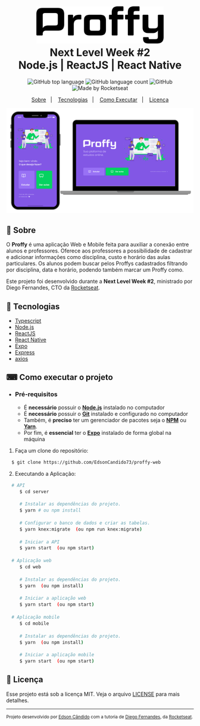 <h1 align="center">
    <img alt="Proffy" src=".github/logo.svg" height="100px" />
    <br>Next Level Week #2<br/>
    Node.js | ReactJS | React Native
</h1>

<p align="center">
  <img alt="GitHub top language" src="https://img.shields.io/github/languages/top/HigorSnt/proffy?style=flat-square">
  <img alt="GitHub language count" src="https://img.shields.io/github/languages/count/HigorSnt/proffy?style=flat-square">
  <img alt="GitHub" src="https://img.shields.io/github/license/HigorSnt/proffy?style=flat-square"> 
  <img alt="Made by Rocketseat" src="https://img.shields.io/badge/made%20by-Rocketseat-%237519C1?style=flat-square"><br/>
</p>
<p align="center">
  <a href="#bookmark-sobre">Sobre</a>&nbsp;&nbsp;&nbsp;|&nbsp;&nbsp;&nbsp;
  <a href="#rocket-tecnologias">Tecnologias</a>&nbsp;&nbsp;&nbsp;|&nbsp;&nbsp;&nbsp;
  <a href="#boom-como-executar">Como Executar</a>&nbsp;&nbsp;&nbsp;|&nbsp;&nbsp;&nbsp;
  <a href="#memo-licença">Licença</a>
</p>

<p align="center">
  <img alt="design do projeto" width="650px" src="./.github/design.png" />
<p>

## :bookmark: Sobre

O **Proffy** é uma aplicação Web e Mobile feita para auxiliar a conexão entre alunos e professores. Oferece aos professores a possibilidade de cadastrar e adicionar informações como disciplina, custo e horário das aulas particulares. Os alunos podem buscar pelos Proffys cadastrados filtrando por disciplina, data e horário, podendo também marcar um Proffy como.
    
Este projeto foi desenvolvido durante a **Next Level Week #2**, ministrado por Diego Fernandes, CTO da [Rocketseat](https://rocketseat.com.br/).

## :rocket: Tecnologias

-  [Typescript](https://www.typescriptlang.org/)
-  [Node.js](https://nodejs.org/en/)
-  [ReactJS](https://reactjs.org/)
-  [React Native](http://facebook.github.io/react-native/)
-  [Expo](https://expo.io/)
-  [Express](https://expressjs.com/)
-  [axios](https://github.com/axios/axios)

##  ⌨  Como executar o projeto

- ### **Pré-requisitos**

  - É **necessário** possuir o **[Node.js](https://nodejs.org/en/)** instalado no computador
  - É **necessário** possuir o **[Git](https://git-scm.com/)** instalado e configurado no computador
  - Também, é **preciso** ter um gerenciador de pacotes seja o **[NPM](https://www.npmjs.com/)** ou **[Yarn](https://yarnpkg.com/)**.
  - Por fim, é **essencial** ter o **[Expo](https://expo.io/)** instalado de forma global na máquina

1. Faça um clone do repositório:

```sh
  $ git clone https://github.com/EdsonCandido73/proffy-web
```

2. Executando a Aplicação:

```sh
  # API
     $ cd server

     # Instalar as dependências do projeto.
     $ yarn # ou npm install

     # Configurar o banco de dados e criar as tabelas.
     $ yarn knex:migrate  (ou npm run knex:migrate)

     # Iniciar a API
     $ yarn start  (ou npm start)

  # Aplicação web
     $ cd web

     # Instalar as dependências do projeto.
     $ yarn  (ou npm install)

     # Iniciar a aplicação web
     $ yarn start  (ou npm start)

  # Aplicação mobile
     $ cd mobile

     # Instalar as dependências do projeto.
     $ yarn  (ou npm install)
     
     # Iniciar a aplicação mobile
     $ yarn start  (ou npm start)
```


## :memo: Licença

Esse projeto está sob a licença MIT. Veja o arquivo [LICENSE](LICENSE.md) para mais detalhes.

---
<sup>Projeto desenvolvido por [Edson Cândido](https://github.com/EdsonCandido73) com a tutoria de [Diego Fernandes](https://github.com/diego3g), da [Rocketseat](rocketseat.com.br).</sup>